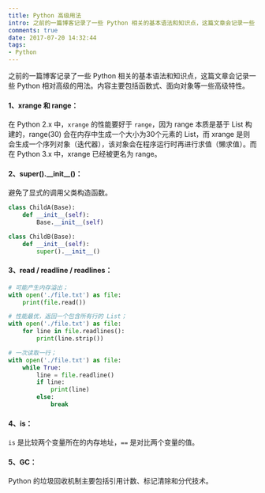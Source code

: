 ```yaml
---
title: Python 高级用法
intro: 之前的一篇博客记录了一些 Python 相关的基本语法和知识点，这篇文章会记录一些 Python 相对高级的用法。内容主要包括函数式、面向对象等一些高级特性。
comments: true
date: 2017-07-20 14:32:44
tags:
- Python
---
```


之前的一篇博客记录了一些 Python 相关的基本语法和知识点，这篇文章会记录一些 Python 相对高级的用法。内容主要包括函数式、面向对象等一些高级特性。

#### 1、xrange 和 range：

在 Python 2.x 中，`xrange` 的性能要好于 `range`，因为 range 本质是基于 List 构建的，range(30) 会在内存中生成一个大小为30个元素的 List，而 xrange 是则会生成一个序列对象（迭代器），该对象会在程序运行时再进行求值（懒求值）。而在 Python 3.x 中，xrange 已经被更名为 range。

#### 2、super().\_\_init\_\_()：

避免了显式的调用父类构造函数。

```python
class ChildA(Base):
    def __init__(self):
        Base.__init__(self)

class ChildB(Base):
    def __init__(self):
        super().__init__()
```

#### 3、read / readline / readlines：


```python
# 可能产生内存溢出；
with open('./file.txt') as file:
    print(file.read())

# 性能最优，返回一个包含所有行的 List；
with open('./file.txt') as file:
    for line in file.readlines():
        print(line.strip())

# 一次读取一行；
with open('./file.txt') as file:
    while True:
        line = file.readline()
        if line:
            print(line)
        else:
            break
```

#### 4、is：

`is` 是比较两个变量所在的内存地址，`==` 是对比两个变量的值。

#### 5、GC：

Python 的垃圾回收机制主要包括引用计数、标记清除和分代技术。

